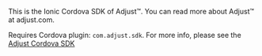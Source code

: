 This is the Ionic Cordova SDK of Adjust™. You can read more about Adjust™ at adjust.com.

Requires Cordova plugin: `com.adjust.sdk`. For more info, please see the [Adjust Cordova SDK](https://github.com/adjust/cordova_sdk)
